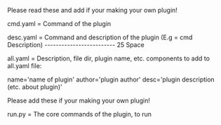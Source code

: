 Please read these and add if your making your own plugin!

cmd.yaml = Command of the plugin

desc.yaml = Command and description of the plugin 
(E.g =  cmd                         Description)
           -------------------------
                   25 Space 

all.yaml = Description, file dir, plugin name, etc.
components to add to all.yaml file:

name='name of plugin'
author='plugin author'
desc='plugin description (etc. about plugin)'

Please add these if your making your own plugin!





run.py = The core commands of the plugin, to run